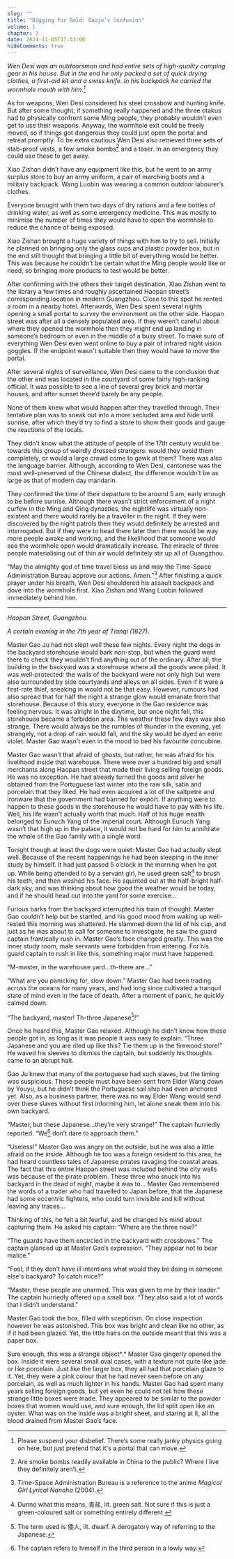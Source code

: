 ```yaml
---
slug: ""
title: "Digging for Gold: Gaoju’s Confusion"
volume: 1
chapter: 3
date: 2024-11-05T17:53:00
hideComments: true
---
```

_Wen Desi was an outdoorsman and had entire sets of high-quality camping gear in his house. But in the end he only packed a set of quick drying clothes, a first-aid kit and a swiss knife. In his backpack he carried the wormhole mouth with him.[^39]_

As for weapons, Wen Desi considered his steel crossbow and hunting knife. But after some thought, if something really happened and the three otakus had to physically confront some Ming people, they probably wouldn’t even get to use their weapons. Anyway, the wormhole exit could be freely moved, so if things got dangerous they could just open the portal and retreat promptly. To be extra cautious Wen Desi also retrieved three sets of stab-proof vests, a few smoke bombs[^40] and a taser. In an emergency they could use these to get away.

Xiao Zishan didn’t have any equipment like this, but he went to an army surplus store to buy an army uniform, a pair of marching boots and a military backpack. Wang Luobin was wearing a common outdoor labourer’s clothes. 

Everyone brought with them two days of dry rations and a few bottles of drinking water, as well as some emergency medicine. This was mostly to minimise the number of times they would have to open the wormhole to reduce the chance of being exposed.

Xiao Zishan brought a huge variety of things with him to try to sell. Initially he planned on bringing only the glass cups and plastic powder box, but in the end still thought that bringing a little bit of everything would be better. This was because he couldn’t be certain what the Ming people would like or need, so bringing more products to test would be better. 

After confirming with the others their target destination, Xiao Zishan went to the library a few times and roughly ascertained Haopan street’s corresponding location in modern Guangzhou. Close to this spot he rented a room in a nearby hotel. Afterwards, Wen Desi spent several nights opening a small portal to survey the environment on the other side. Haopan street was after all a densely populated area. If they weren’t careful about where they opened the wormhole then they might end up landing in someone’s bedroom or even in the middle of a busy street. To make sure of everything Wen Desi even went online to buy a pair of infrared night vision goggles. If the endpoint wasn't suitable then they would have to move the portal. 

After several nights of surveillance, Wen Desi came to the conclusion that the other end was located in the courtyard of some fairly high-ranking official. It was possible to see a line of several grey brick and mortar houses, and after sunset there’d barely be any people.   

None of them knew what would happen after they travelled through. Their tentative plan was to sneak out into a more secluded area and hide until sunrise, after which they’d try to find a store to show their goods and gauge the reactions of the locals. 

They didn’t know what the attitude of people of the 17th century would be towards this group of weirdly dressed strangers: would they avoid them completely, or would a large crowd come to gawk at them? There was also the language barrier. Although, according to Wen Desi, cantonese was the most well-preserved of the Chinese dialect, the difference wouldn’t be as large as that of modern day mandarin. 

They confirmed the time of their departure to be around 5 am, early enough to be before sunrise. Although there wasn’t strict enforcement of a night curfew in the Ming and Qing dynasties, the nightlife was virtually non-existent and there would rarely be a traveller in the night. If they were discovered by the night patrols then they would definitely be arrested and interrogated. But if they were to head there later then there would be way more people awake and working, and the likelihood that someone would see the wormhole open would dramatically increase. The miracle of three people materialising out of thin air would definitely stir up all of Guangzhou.

“May the almighty god of time travel bless us and may the Time-Space Administration Bureau approve our actions. Amen.”[^41] After finishing a quick prayer under his breath, Wen Desi shouldered his assault backpack and dove into the wormhole first. Xiao Zishan and Wang Luobin followed immediately behind him. 

---

*Haopan Street, Guangzhou.*   

*A certain evening in the 7th year of Tianqi (1627)*.

Master Gao Ju had not slept well these few nights. Every night the dogs in the backyard storehouse would bark non-stop, but when the guard went there to check they wouldn’t find anything out of the ordinary. After all, the building in the backyard was a storehouse where all the goods were piled. It was well-protected: the walls of the backyard were not only high but were also surrounded by side courtyards and alleys on all sides. Even if it were a first-rate thief, sneaking in would not be that easy. However, rumours had also spread that for half the night a strange glow would emanate from that storehouse. Because of this story, everyone in the Gao residence was feeling nervous. It was alright in the daytime, but once night fell, this storehouse became a forbidden area. The weather these few days was also strange. There would always be the rumbles of thunder in the evening, yet strangely, not a drop of rain would fall, and the sky would be dyed an eerie violet. Master Gao wasn’t even in the mood to bed his favourite concubine. 

Master Gao wasn’t that afraid of ghosts, but rather, he was afraid for his livelihood inside that warehouse. There were over a hundred big and small merchants along Haopan street that made their living selling foreign goods. He was no exception. He had already turned the goods and silver he obtained from the Portuguese last winter into the raw silk, satin and porcelain that they liked. He had even acquired a lot of the saltpetre and ironware that the government had banned for export. If anything were to happen to these goods in the storehouse he would have to pay with his life. Well, his life wasn’t actually worth that much. Half of his huge wealth belonged to Eunuch Yang of the imperial court. Although Eunuch Yang wasn’t that high up in the palace, it would not be hard for him to annihilate the whole of the Gao family with a single word. 

Tonight though at least the dogs were quiet: Master Gao had actually slept well. Because of the recent happenings he had been sleeping in the inner study by himself. It had just passed 5 o’clock in the morning when he got up. While being attended to by a servant girl, he used green salt[^42] to brush his teeth, and then washed his face. He squinted out at the half-bright half-dark sky, and was thinking about how good the weather would be today, and if he should head out into the yard for some exercise…

Furious barks from the backyard interrupted his train of thought. Master Gao couldn’t help but be startled, and his good mood from waking up well-rested this morning was shattered. He slammed down the lid of his cup, and just as he was about to call for someone to investigate, he saw the guard captain frantically rush in. Master Gao’s face changed greatly. This was the inner study room, male servants were forbidden from entering. For his guard captain to rush in like this, something major must have happened.

“M-master, in the warehouse yard…th-there are…”

“What are you panicking for, slow down.” Master Gao had been trading across the oceans for many years, and had long since cultivated a tranquil state of mind even in the face of death. After a moment of panic, he quickly calmed down. 

“The backyard, master\! Th-three Japanese[^43]\!”

Once he heard this, Master Gao relaxed. Although he didn’t know how these people got in, as long as it was people it was easy to explain. “Three Japanese and you are riled up like this? Tie them up in the firewood store\!” He waved his sleeves to dismiss the captain, but suddenly his thoughts came to an abrupt halt. 

Gao Ju knew that many of the portuguese had such slaves, but the timing was suspicious. These people must have been sent from Elder Wang down by Youyu, but he didn’t think the Portuguese sail ship had even anchored yet. Also, as a business partner, there was no way Elder Wang would send over these slaves without first informing him, let alone sneak them into his own backyard. 

“Master, but these Japanese…they’re very strange\!” The captain hurriedly reported. “We[^44] don’t dare to approach them.”

“Useless\!” Master Gao was angry on the outside, but he was also a little afraid on the inside. Although he too was a foreign resident to this area, he had heard countless tales of Japanese pirates ravaging the coastal areas. The fact that this entire Haopan street was included behind the city walls was because of the pirate problem. These three who snuck into his backyard in the dead of night, maybe it was to… Master Gao remembered the words of a trader who had travelled to Japan before, that the Japanese had some eccentric fighters, who could turn invisible and kill without leaving any traces…

Thinking of this, he felt a bit fearful, and he changed his mind about capturing them. He asked his captain: “Where are the three now?”

“The guards have them encircled in the backyard with crossbows.” The captain glanced up at Master Gao’s expression. “They appear not to bear malice.”

“Fool, if they don’t have ill intentions what would they be doing in someone else's backyard? To catch mice?”

“Master, these people are unarmed. This was given to me by their leader.” The captain hurriedly offered up a small box. “They also said a lot of words that I didn’t understand.”

Master Gao took the box, filled with scepticism. On close inspection however he was astonished. This box was bright and clean like no other, as if it had been glazed. Yet, the little hairs on the outside meant that this was a paper box. 

Sure enough, this was a strange object*.* Master Gao gingerly opened the box. Inside it were several small oval cases, with a texture not quite like jade or like porcelain. Just like the larger box, they all had that porcelain glaze to it. Yet, they were a pink colour that he had never seen before on any porcelain, as well as much lighter in his hands. Master Gao had spent many years selling foreign goods, but yet even he could not tell how these strange little boxes were made. They appeared to be similar to the powder boxes that women would use, and sure enough, the lid split open like an oyster. What was on the inside was a bright sheet, and staring at it, all the blood drained from Master Gao’s face.

[^39]:  Please suspend your disbelief. There’s some really janky physics going on here, but just pretend that it's a portal that can move.

[^40]:  Are smoke bombs readily available in China to the public? Where I live they definitely aren’t.

[^41]:  Time-Space Administration Bureau is a reference to the anime *Magical Girl Lyrical Nanoha* (2004). 

[^42]:  Dunno what this means, 青盐, lit. green salt. Not sure if this is just a green-coloured salt or something entirely different. 

[^43]:  The term used is 倭人, lit. dwarf. A derogatory way of referring to the Japanese.

[^44]:  The captain refers to himself in the third person in a lowly way.

